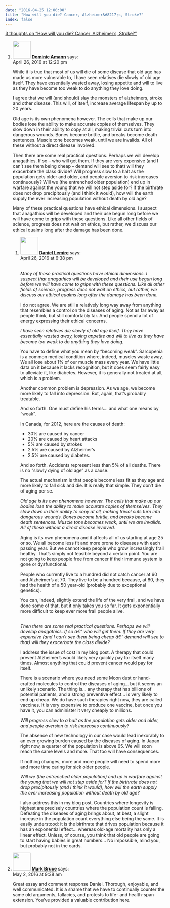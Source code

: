 ```yaml
---
date: "2016-04-25 12:00:00"
title: "How will you die? Cancer, Alzheimer&#8217;s, Stroke?"
index: false
---
```


[3 thoughts on &ldquo;How will you die? Cancer, Alzheimer&#8217;s, Stroke?&rdquo;](/lemire/blog/2016/04-25-how-will-you-die-cancer-alzheimers-stroke)

<ol class="comment-list">
<li id="comment-237074" class="comment even thread-even depth-1 parent">
<div class="comment-author vcard">
<img alt src="https://secure.gravatar.com/avatar/1b5f40ec7c1e07935001188ea498d188?s=56&#038;d=mm&#038;r=g" srcset="https://secure.gravatar.com/avatar/1b5f40ec7c1e07935001188ea498d188?s=112&#038;d=mm&#038;r=g 2x" class="avatar avatar-56 photo" height="56" width="56" decoding="async" /> <b class="fn"><a href="http://blog.lbs.ca/technology" class="url" rel="ugc external nofollow">Dominic Amann</a></b> <span class="says">says:</span> </div>
<div class="comment-metadata"><time datetime="2016-04-26T12:20:23+00:00">April 26, 2016 at 12:20 pm</time></a> </div>
<div class="comment-content">
<p>While it is true that most of us will die of some disease that old age has made us more vulnerable to, I have seen relatives die slowly of old age itself. They have essentially wasted away, losing appetite and will to live as they have become too weak to do anything they love doing.</p>
<p>I agree that we will (and should) slay the monsters of alzheimers, stroke and other disease. This will, of itself, increase average lifespan by up to 20 years.</p>
<p>Old age is its own phenomena however. The cells that make up our bodies lose the ability to make accurate copies of themselves. They slow down in their ability to copy at all, making trivial cuts turn into dangerous wounds. Bones become brittle, and breaks become death sentences. Muscle tone becomes weak, until we are invalids. All of these without a direct disease involved.</p>
<p>Then there are some real practical questions. Perhaps we will develop anagathics. If so &#8211; who will get them. If they are very expensive (and I can&rsquo;t see them being cheap &#8211; demand will see to that) will they exacerbate the class divide? Will progress slow to a halt as the population gets older and older, and people aversion to risk increases continuously? Will we (the entrenched older population) end up in warfare against the young that we will not step aside for? If the birthrate does not drop precipitously (and I think it would), how will the earth supply the ever increasing population without death by old age?</p>
<p>Many of these practical questions have ethical dimensions. I suspect that anagathics will be developed and their use begun long before we will have come to grips with these questions. Like all other fields of science, progress does not wait on ethics, but rather, we discuss our ethical qualms long after the damage has been done.</p>
</div>
<ol class="children">
<li id="comment-237094" class="comment byuser comment-author-lemire bypostauthor odd alt depth-2">
<div class="comment-author vcard">
<img alt src="https://secure.gravatar.com/avatar/2ca999bef9535950f5b84281a4dab006?s=56&#038;d=mm&#038;r=g" srcset="https://secure.gravatar.com/avatar/2ca999bef9535950f5b84281a4dab006?s=112&#038;d=mm&#038;r=g 2x" class="avatar avatar-56 photo" height="56" width="56" decoding="async" /> <b class="fn"><a href="https://lemire.me/en/" class="url" rel="ugc">Daniel Lemire</a></b> <span class="says">says:</span> </div>
<div class="comment-metadata"><time datetime="2016-04-26T18:38:28+00:00">April 26, 2016 at 6:38 pm</time></a> </div>
<div class="comment-content">
<p><em><br/>
Many of these practical questions have ethical dimensions. I suspect that anagathics will be developed and their use begun long before we will have come to grips with these questions. Like all other fields of science, progress does not wait on ethics, but rather, we discuss our ethical qualms long after the damage has been done.<br/>
</em></p>
<p>I do not agree. We are still a relatively long way away from anything that resembles a control on the diseases of aging. Not as far away as people think, but still comfortably far. And people spend a lot of energy expressing their ethical concerns.</p>
<p><em>I have seen relatives die slowly of old age itself. They have essentially wasted away, losing appetite and will to live as they have become too weak to do anything they love doing.</em></p>
<p>You have to define what you mean by &ldquo;becoming weak&rdquo;. Sarcopenia is a common medical condition where, indeed, muscles waste away. We all lose about 1% of our muscle mass every year. We have little data on it because it lacks recognition, but it does seem fairly easy to alleviate it, like diabetes. However, it is generally not treated at all, which is a problem.</p>
<p>Another common problem is depression. As we age, we become more likely to fall into depression. But, again, that&rsquo;s probably treatable.</p>
<p>And so forth. One must define his terms&#8230; and what one means by &ldquo;weak&rdquo;.</p>
<p>In Canada, for 2012, here are the causes of death:</p>
<ul>
<li>30% are caused by cancer</li>
<li>20% are caused by heart attacks</li>
<li>5% are caused by strokes</li>
<li>2.5% are caused by Alzheimer&rsquo;s</li>
<li>2.5% are caused by diabetes.</li>
</ul>
<p>And so forth. Accidents represent less than 5% of all deaths. There is no &ldquo;slowly dying of old age&rdquo; as a cause.</p>
<p>The actual mechanism is that people become less fit as they age and more likely to fall sick and die. It is really that simple. They don&rsquo;t die of aging per se.</p>
<p><em>Old age is its own phenomena however. The cells that make up our bodies lose the ability to make accurate copies of themselves. They slow down in their ability to copy at all, making trivial cuts turn into dangerous wounds. Bones become brittle, and breaks become death sentences. Muscle tone becomes weak, until we are invalids. All of these without a direct disease involved.</em></p>
<p>Aging is its own phenomena and it affects all of us starting at age 25 or so. We all become less fit and more prone to diseases with each passing year. But we cannot keep people who grow increasingly frail healthy. That&rsquo;s simply not feasible beyond a certain point. You are not going to keep people free from cancer if their immune system is gone or dysfunctional. </p>
<p>People who currently live to a hundred did not catch cancer at 60 and Alzheimer&rsquo;s at 70. They live to be a hundred because, at 80, they had the health of a 50 year-old (probably due to exceptional genetics).</p>
<p>You can, indeed, slightly extend the life of the very frail, and we have done some of that, but it only takes you so far. It gets exponentially more difficult to keep ever more frail people alive.</p>
<p><em><br/>
Then there are some real practical questions. Perhaps we will develop anagathics. If so â€“ who will get them. If they are very expensive (and I can&rsquo;t see them being cheap â€“ demand will see to that) will they exacerbate the class divide?<br/>
</em></p>
<p>I address the issue of cost in my blog post. A therapy that could prevent Alzheimer&rsquo;s would likely very quickly pay for itself many times. Almost anything that could prevent cancer would pay for itself.</p>
<p>There is a scenario where you need some Moon dust or hand-crafted molecules to control the diseases of aging&#8230; but it seems an unlikely scenario. The thing is&#8230; any therapy that has billions of potential patients, and a strong preventive effect&#8230; is very likely to end up cheap. We do have such therapies right now, they are called vaccines. It is very expensive to produce one vaccine, but once you have it, you can administer it very cheaply to millions.</p>
<p><em> Will progress slow to a halt as the population gets older and older, and people aversion to risk increases continuously?</em></p>
<p>The absence of new technology in our case would lead inexorably to an ever growing burden caused by the diseases of aging. In Japan right now, a quarter of the population is above 65. We will soon reach the same levels and more. That too will have consequences.</p>
<p>If nothing changes, more and more people will need to spend more and more time caring for sick older people.</p>
<p><em> Will we (the entrenched older population) end up in warfare against the young that we will not step aside for? If the birthrate does not drop precipitously (and I think it would), how will the earth supply the ever increasing population without death by old age?</em></p>
<p>I also address this in my blog post. Countries where longevity is highest are precisely countries where the population count is falling. Defeating the diseases of aging brings about, at best, a slight increase in the population count everything else being the same. It is easily understood: it is the birthrate that drives population because it has an exponential effect&#8230; whereas old-age mortality has only a linear effect. Unless, of course, you think that old people are going to start having babies in great numbers&#8230; No impossible, mind you, but probably not in the cards.</p>
</div>
</li>
</ol>
</li>
<li id="comment-237910" class="comment even thread-odd thread-alt depth-1">
<div class="comment-author vcard">
<img alt src="https://secure.gravatar.com/avatar/ee7f09b4849d2a6e799ff24ab500e9c6?s=56&#038;d=mm&#038;r=g" srcset="https://secure.gravatar.com/avatar/ee7f09b4849d2a6e799ff24ab500e9c6?s=112&#038;d=mm&#038;r=g 2x" class="avatar avatar-56 photo" height="56" width="56" loading="lazy" decoding="async" /> <b class="fn"><a href="https://plus.google.com/u/0/+MarkBruce" class="url" rel="ugc external nofollow">Mark Bruce</a></b> <span class="says">says:</span> </div>
<div class="comment-metadata"><time datetime="2016-05-02T09:38:42+00:00">May 2, 2016 at 9:38 am</time></a> </div>
<div class="comment-content">
<p>Great essay and comment response Daniel. Thorough, enjoyable, and well communicated. It is a shame that we have to continually counter the same old arguments, fallacies, and protests to life- and health-span extension. You&rsquo;ve provided a valuable contribution here.</p>
</div>
</li>
</ol>
